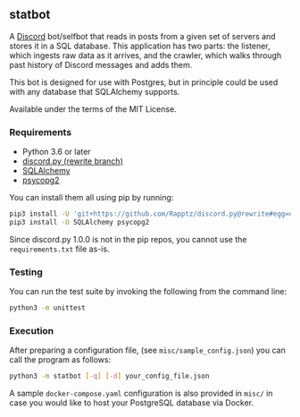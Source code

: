 ## statbot
A [Discord](https://discordapp.com) bot/selfbot that reads in posts from a given set
of servers and stores it in a SQL database. This application has two parts: the
listener, which ingests raw data as it arrives, and the crawler, which walks
through past history of Discord messages and adds them.

This bot is designed for use with Postgres, but in principle could be used
with any database that SQLAlchemy supports.

Available under the terms of the MIT License.

### Requirements
* Python 3.6 or later
* [discord.py (rewrite branch)](https://github.com/Rapptz/discord.py)
* [SQLAlchemy](http://www.sqlalchemy.org/)
* [psycopg2](https://pypi.python.org/pypi/psycopg2)

You can install them all using pip by running:
```sh
pip3 install -U 'git+https://github.com/Rapptz/discord.py@rewrite#egg=discord.py[voice]'
pip3 install -U SQLAlchemy psycopg2
```

Since discord.py 1.0.0 is not in the pip repos, you cannot use the `requirements.txt` file as-is.

### Testing
You can run the test suite by invoking the following from the command line:
```sh
python3 -m unittest
```

### Execution
After preparing a configuration file, (see `misc/sample_config.json`)
you can call the program as follows:
```sh
python3 -m statbot [-q] [-d] your_config_file.json
```

A sample `docker-compose.yaml` configuration is also provided in `misc/` in case you would
like to host your PostgreSQL database via Docker.

